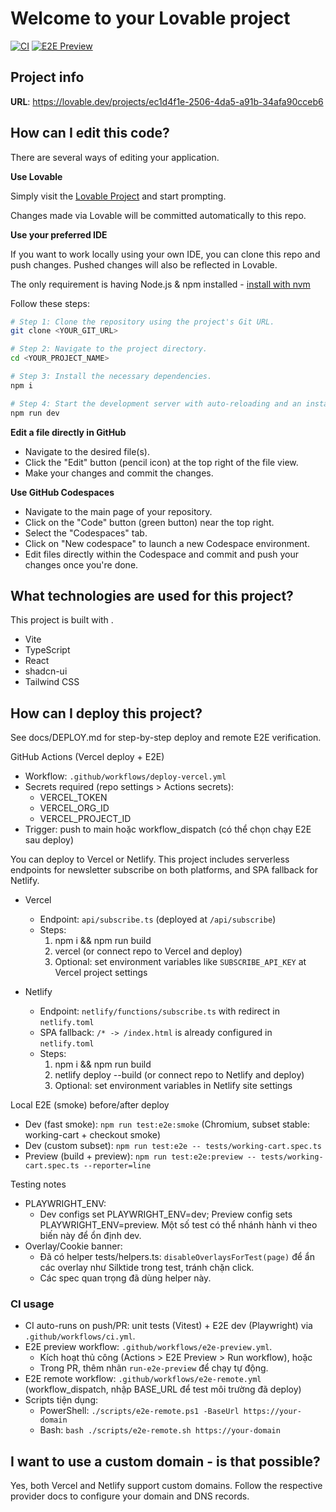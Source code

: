 # Welcome to your Lovable project

[![CI](https://github.com/tiximax/wrlds-ai-integration-6556/actions/workflows/ci.yml/badge.svg?branch=main)](https://github.com/tiximax/wrlds-ai-integration-6556/actions/workflows/ci.yml) [![E2E Preview](https://github.com/tiximax/wrlds-ai-integration-6556/actions/workflows/e2e-preview.yml/badge.svg)](https://github.com/tiximax/wrlds-ai-integration-6556/actions/workflows/e2e-preview.yml)

## Project info

**URL**: https://lovable.dev/projects/ec1d4f1e-2506-4da5-a91b-34afa90cceb6

## How can I edit this code?

There are several ways of editing your application.

**Use Lovable**

Simply visit the [Lovable Project](https://lovable.dev/projects/ec1d4f1e-2506-4da5-a91b-34afa90cceb6) and start prompting.

Changes made via Lovable will be committed automatically to this repo.

**Use your preferred IDE**

If you want to work locally using your own IDE, you can clone this repo and push changes. Pushed changes will also be reflected in Lovable.

The only requirement is having Node.js & npm installed - [install with nvm](https://github.com/nvm-sh/nvm#installing-and-updating)

Follow these steps:

```sh
# Step 1: Clone the repository using the project's Git URL.
git clone <YOUR_GIT_URL>

# Step 2: Navigate to the project directory.
cd <YOUR_PROJECT_NAME>

# Step 3: Install the necessary dependencies.
npm i

# Step 4: Start the development server with auto-reloading and an instant preview.
npm run dev
```

**Edit a file directly in GitHub**

- Navigate to the desired file(s).
- Click the "Edit" button (pencil icon) at the top right of the file view.
- Make your changes and commit the changes.

**Use GitHub Codespaces**

- Navigate to the main page of your repository.
- Click on the "Code" button (green button) near the top right.
- Select the "Codespaces" tab.
- Click on "New codespace" to launch a new Codespace environment.
- Edit files directly within the Codespace and commit and push your changes once you're done.

## What technologies are used for this project?

This project is built with .

- Vite
- TypeScript
- React
- shadcn-ui
- Tailwind CSS

## How can I deploy this project?

See docs/DEPLOY.md for step-by-step deploy and remote E2E verification.

GitHub Actions (Vercel deploy + E2E)
- Workflow: `.github/workflows/deploy-vercel.yml`
- Secrets required (repo settings > Actions secrets):
  - VERCEL_TOKEN
  - VERCEL_ORG_ID
  - VERCEL_PROJECT_ID
- Trigger: push to main hoặc workflow_dispatch (có thể chọn chạy E2E sau deploy)

You can deploy to Vercel or Netlify. This project includes serverless endpoints for newsletter subscribe on both platforms, and SPA fallback for Netlify.

- Vercel
  - Endpoint: `api/subscribe.ts` (deployed at `/api/subscribe`)
  - Steps:
    1. npm i && npm run build
    2. vercel (or connect repo to Vercel and deploy)
    3. Optional: set environment variables like `SUBSCRIBE_API_KEY` at Vercel project settings

- Netlify
  - Endpoint: `netlify/functions/subscribe.ts` with redirect in `netlify.toml`
  - SPA fallback: `/* -> /index.html` is already configured in `netlify.toml`
  - Steps:
    1. npm i && npm run build
    2. netlify deploy --build (or connect repo to Netlify and deploy)
    3. Optional: set environment variables in Netlify site settings

Local E2E (smoke) before/after deploy
- Dev (fast smoke): `npm run test:e2e:smoke` (Chromium, subset stable: working-cart + checkout smoke)
- Dev (custom subset): `npm run test:e2e -- tests/working-cart.spec.ts`
- Preview (build + preview): `npm run test:e2e:preview -- tests/working-cart.spec.ts --reporter=line`

Testing notes
- PLAYWRIGHT_ENV:
  - Dev configs set PLAYWRIGHT_ENV=dev; Preview config sets PLAYWRIGHT_ENV=preview. Một số test có thể nhánh hành vi theo biến này để ổn định dev.
- Overlay/Cookie banner:
  - Đã có helper tests/helpers.ts: `disableOverlaysForTest(page)` để ẩn các overlay như Silktide trong test, tránh chặn click.
  - Các spec quan trọng đã dùng helper này.

### CI usage
- CI auto-runs on push/PR: unit tests (Vitest) + E2E dev (Playwright) via `.github/workflows/ci.yml`.
- E2E preview workflow: `.github/workflows/e2e-preview.yml`.
  - Kích hoạt thủ công (Actions > E2E Preview > Run workflow), hoặc
  - Trong PR, thêm nhãn `run-e2e-preview` để chạy tự động.
- E2E remote workflow: `.github/workflows/e2e-remote.yml` (workflow_dispatch, nhập BASE_URL để test môi trường đã deploy)
- Scripts tiện dụng:
  - PowerShell: `./scripts/e2e-remote.ps1 -BaseUrl https://your-domain`
  - Bash: `bash ./scripts/e2e-remote.sh https://your-domain`

## I want to use a custom domain - is that possible?

Yes, both Vercel and Netlify support custom domains. Follow the respective provider docs to configure your domain and DNS records.
